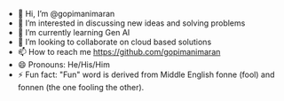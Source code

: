 - 👋 Hi, I’m @gopimanimaran
- 👀 I’m interested in discussing new ideas and solving problems
- 🌱 I’m currently learning Gen AI
- 💞️ I’m looking to collaborate on cloud based solutions
- 📫 How to reach me https://github.com/gopimanimaran
- 😄 Pronouns:  He/His/Him
- ⚡ Fun fact: "Fun" word is derived from Middle English fonne (fool) and fonnen (the one fooling the other). 

<!---
gopimanimaran/gopimanimaran is a ✨ special ✨ repository because its `README.md` (this file) appears on your GitHub profile.
You can click the Preview link to take a look at your changes.
--->
